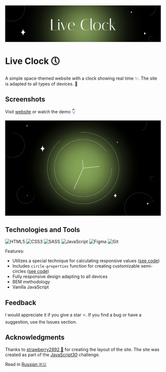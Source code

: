 ![Live Clock](assets/readme/art.png)

# Live Clock :clock5:

A simple space-themed website with a clock showing real time :sparkles:. The site is adapted to all types of devices. :iphone:

## Screenshots

Visit [website](https://id-andyyy.github.io/Live-Clock/) or watch the demo :point_down:

[![Demo gif](assets/readme/demo.gif)](https://id-andyyy.github.io/Live-Clock/)

## Technologies and Tools

![HTML5](https://img.shields.io/badge/html5-%23E34F26.svg?style=for-the-badge&logo=html5&logoColor=white)
![CSS3](https://img.shields.io/badge/css3-%231572B6.svg?style=for-the-badge&logo=css3&logoColor=white)
![SASS](https://img.shields.io/badge/SASS-hotpink.svg?style=for-the-badge&logo=SASS&logoColor=white)
![JavaScript](https://img.shields.io/badge/javascript-%23323330.svg?style=for-the-badge&logo=javascript&logoColor=white&color=yellow)
![Figma](https://img.shields.io/badge/figma-%23F24E1E.svg?style=for-the-badge&logo=figma&logoColor=white&color=ad63f7)
![Git](https://img.shields.io/badge/git-%23F05033.svg?style=for-the-badge&logo=git&logoColor=white&color=f14e32)

Features:
- Utilizes a special technique for calculating responsive values ([see code](https://gist.github.com/id-andyyy/92bffcaa37c60c395324fe26b1a518d6))
- Includes `circle-properties` function for creating customizable semi-circles ([see code](scss/style.scss))
- Fully responsive design adapting to all devices
- BEM methodology
- Vanilla JavaScript

## Feedback

I would appreciate it if you give a star :star:. If you find a bug or have a suggestion, use the Issues section.

## Acknowledgments

Thanks to [strawberry2892 :strawberry:](https://github.com/strawberry2892) for creating the layout of the site. The site was created as part of the [JavaScript30](https://javascript30.com/) challenge.

Read in [Russian :ru:](README-ru.md)